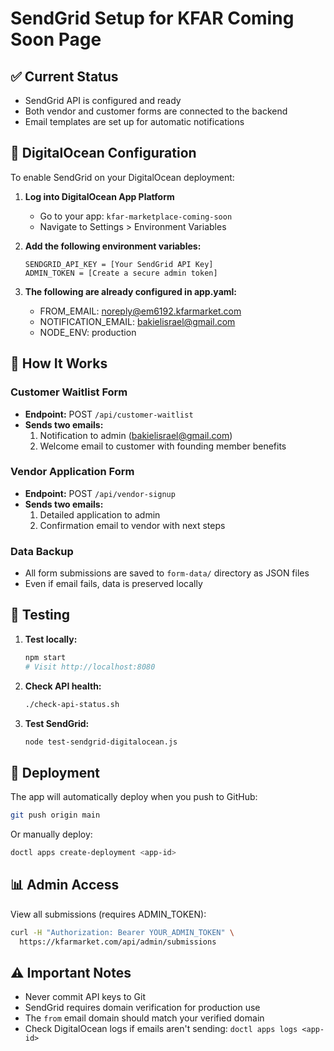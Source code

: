 # SendGrid Setup for KFAR Coming Soon Page

## ✅ Current Status
- SendGrid API is configured and ready
- Both vendor and customer forms are connected to the backend
- Email templates are set up for automatic notifications

## 🔧 DigitalOcean Configuration

To enable SendGrid on your DigitalOcean deployment:

1. **Log into DigitalOcean App Platform**
   - Go to your app: `kfar-marketplace-coming-soon`
   - Navigate to Settings > Environment Variables

2. **Add the following environment variables:**
   ```
   SENDGRID_API_KEY = [Your SendGrid API Key]
   ADMIN_TOKEN = [Create a secure admin token]
   ```

3. **The following are already configured in app.yaml:**
   - FROM_EMAIL: noreply@em6192.kfarmarket.com
   - NOTIFICATION_EMAIL: bakielisrael@gmail.com
   - NODE_ENV: production

## 📧 How It Works

### Customer Waitlist Form
- **Endpoint:** POST `/api/customer-waitlist`
- **Sends two emails:**
  1. Notification to admin (bakielisrael@gmail.com)
  2. Welcome email to customer with founding member benefits

### Vendor Application Form
- **Endpoint:** POST `/api/vendor-signup`
- **Sends two emails:**
  1. Detailed application to admin
  2. Confirmation email to vendor with next steps

### Data Backup
- All form submissions are saved to `form-data/` directory as JSON files
- Even if email fails, data is preserved locally

## 🧪 Testing

1. **Test locally:**
   ```bash
   npm start
   # Visit http://localhost:8080
   ```

2. **Check API health:**
   ```bash
   ./check-api-status.sh
   ```

3. **Test SendGrid:**
   ```bash
   node test-sendgrid-digitalocean.js
   ```

## 🚀 Deployment

The app will automatically deploy when you push to GitHub:
```bash
git push origin main
```

Or manually deploy:
```bash
doctl apps create-deployment <app-id>
```

## 📊 Admin Access

View all submissions (requires ADMIN_TOKEN):
```bash
curl -H "Authorization: Bearer YOUR_ADMIN_TOKEN" \
  https://kfarmarket.com/api/admin/submissions
```

## ⚠️ Important Notes

- Never commit API keys to Git
- SendGrid requires domain verification for production use
- The `from` email domain should match your verified domain
- Check DigitalOcean logs if emails aren't sending: `doctl apps logs <app-id>`